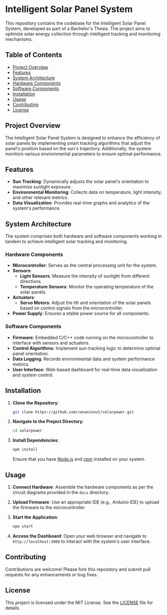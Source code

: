 # Intelligent Solar Panel System

This repository contains the codebase for the Intelligent Solar Panel System, developed as part of a Bachelor's Thesis. The project aims to optimize solar energy collection through intelligent tracking and monitoring mechanisms.

## Table of Contents

- [Project Overview](#project-overview)
- [Features](#features)
- [System Architecture](#system-architecture)
- [Hardware Components](#hardware-components)
- [Software Components](#software-components)
- [Installation](#installation)
- [Usage](#usage)
- [Contributing](#contributing)
- [License](#license)

## Project Overview

The Intelligent Solar Panel System is designed to enhance the efficiency of solar panels by implementing smart tracking algorithms that adjust the panel's position based on the sun's trajectory. Additionally, the system monitors various environmental parameters to ensure optimal performance.

## Features

- **Sun Tracking**: Dynamically adjusts the solar panel's orientation to maximize sunlight exposure.
- **Environmental Monitoring**: Collects data on temperature, light intensity, and other relevant metrics.
- **Data Visualization**: Provides real-time graphs and analytics of the system's performance.

## System Architecture

The system comprises both hardware and software components working in tandem to achieve intelligent solar tracking and monitoring.

### Hardware Components

- **Microcontroller**: Serves as the central processing unit for the system.
- **Sensors**:
  - **Light Sensors**: Measure the intensity of sunlight from different directions.
  - **Temperature Sensors**: Monitor the operating temperature of the solar panels.
- **Actuators**:
  - **Servo Motors**: Adjust the tilt and orientation of the solar panels based on control signals from the microcontroller.
- **Power Supply**: Ensures a stable power source for all components.

### Software Components

- **Firmware**: Embedded C/C++ code running on the microcontroller to interface with sensors and actuators.
- **Control Algorithms**: Implement sun-tracking logic to determine optimal panel orientation.
- **Data Logging**: Records environmental data and system performance metrics.
- **User Interface**: Web-based dashboard for real-time data visualization and system control.

## Installation

1. **Clone the Repository**:

   ```bash
   git clone https://github.com/cenanionut/solarpower.git
   ```

2. **Navigate to the Project Directory**:

   ```bash
   cd solarpower
   ```

3. **Install Dependencies**:

   ```bash
   npm install
   ```

   Ensure that you have [Node.js](https://nodejs.org/) and [npm](https://www.npmjs.com/) installed on your system.

## Usage

1. **Connect Hardware**: Assemble the hardware components as per the circuit diagrams provided in the `docs` directory.

2. **Upload Firmware**: Use an appropriate IDE (e.g., Arduino IDE) to upload the firmware to the microcontroller.

3. **Start the Application**:

   ```bash
   npm start
   ```

4. **Access the Dashboard**: Open your web browser and navigate to `http://localhost:3000` to interact with the system's user interface.

## Contributing

Contributions are welcome! Please fork this repository and submit pull requests for any enhancements or bug fixes.

## License

This project is licensed under the MIT License. See the [LICENSE](LICENSE) file for details.
